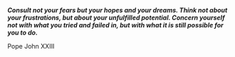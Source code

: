 _**Consult not your fears but your hopes and your dreams. Think not about your frustrations, but about your unfulfilled potential. Concern yourself not with what you tried and failed in, but with what it is still possible for you to do.**_

Pope John XXIII